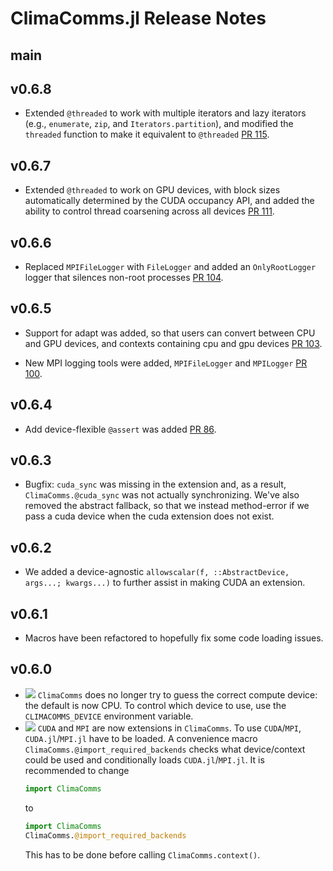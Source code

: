 ClimaComms.jl Release Notes
========================

main
-------

v0.6.8
-------
- Extended `@threaded` to work with multiple iterators and lazy iterators (e.g., `enumerate`, `zip`, and `Iterators.partition`), and modified the `threaded` function to make it equivalent to `@threaded` [PR 115](https://github.com/CliMA/ClimaComms.jl/pull/115).

v0.6.7
-------
- Extended `@threaded` to work on GPU devices, with block sizes automatically determined by the CUDA occupancy API, and added the ability to control thread coarsening across all devices [PR 111](https://github.com/CliMA/ClimaComms.jl/pull/111).

v0.6.6
-------
- Replaced `MPIFileLogger` with `FileLogger` and added an `OnlyRootLogger` logger that silences non-root processes [PR 104](https://github.com/CliMA/ClimaComms.jl/pull/104).

v0.6.5
-------

- Support for adapt was added, so that users can convert between CPU and GPU
  devices, and contexts containing cpu and gpu devices [PR 103](https://github.com/CliMA/ClimaComms.jl/pull/103).

- New MPI logging tools were added, `MPIFileLogger` and `MPILogger` [PR 100](https://github.com/CliMA/ClimaComms.jl/pull/100).

v0.6.4
-------

- Add device-flexible `@assert` was added [PR 86](https://github.com/CliMA/ClimaComms.jl/pull/86).

v0.6.3
-------

- Bugfix: `cuda_sync` was missing in the extension and, as a result, `ClimaComms.@cuda_sync` was not actually synchronizing. We've also removed the abstract fallback, so that we instead method-error if we pass a cuda device when the cuda extension does not exist.

v0.6.2
-------

- We added a device-agnostic `allowscalar(f, ::AbstractDevice, args...; kwargs...)` to further assist in making CUDA an extension.

v0.6.1
-------

- Macros have been refactored to hopefully fix some code loading issues.

v0.6.0
-------

- ![][badge-💥breaking] `ClimaComms` does no longer try to guess the correct
  compute device: the default is now CPU. To control which device to use,
  use the `CLIMACOMMS_DEVICE` environment variable.
- ![][badge-💥breaking] `CUDA` and `MPI` are now extensions in `ClimaComms`. To
  use `CUDA`/`MPI`, `CUDA.jl`/`MPI.jl` have to be loaded. A convenience macro
  `ClimaComms.@import_required_backends` checks what device/context could be
  used and conditionally loads `CUDA.jl`/`MPI.jl`. It is recommended to change
  ```julia
  import ClimaComms
  ```
  to 
  ```julia
  import ClimaComms
  ClimaComms.@import_required_backends
  ```
  This has to be done before calling `ClimaComms.context()`.

[badge-💥breaking]: https://img.shields.io/badge/💥BREAKING-red.svg

